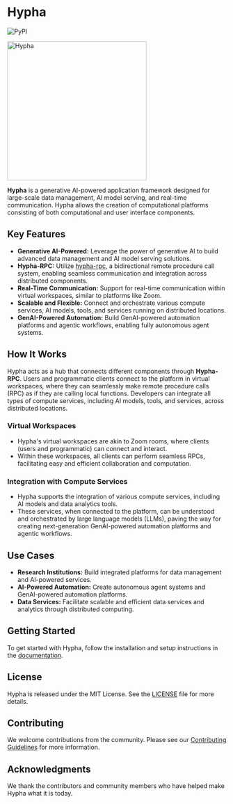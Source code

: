 # Hypha

![PyPI](https://img.shields.io/pypi/v/hypha.svg?style=popout)

<img src="./docs/img/hypha-logo-black.svg" width="320" alt="Hypha">

**Hypha** is a generative AI-powered application framework designed for large-scale data management, AI model serving, and real-time communication. Hypha allows the creation of computational platforms consisting of both computational and user interface components.

## Key Features

- **Generative AI-Powered:** Leverage the power of generative AI to build advanced data management and AI model serving solutions.
- **Hypha-RPC:** Utilize [hypha-rpc](https://github.com/oeway/hypha-rpc), a bidirectional remote procedure call system, enabling seamless communication and integration across distributed components.
- **Real-Time Communication:** Support for real-time communication within virtual workspaces, similar to platforms like Zoom.
- **Scalable and Flexible:** Connect and orchestrate various compute services, AI models, tools, and services running on distributed locations.
- **GenAI-Powered Automation:** Build GenAI-powered automation platforms and agentic workflows, enabling fully autonomous agent systems.

## How It Works

Hypha acts as a hub that connects different components through **Hypha-RPC**. Users and programmatic clients connect to the platform in virtual workspaces, where they can seamlessly make remote procedure calls (RPC) as if they are calling local functions. Developers can integrate all types of compute services, including AI models, tools, and services, across distributed locations.

### Virtual Workspaces

- Hypha's virtual workspaces are akin to Zoom rooms, where clients (users and programmatic) can connect and interact.
- Within these workspaces, all clients can perform seamless RPCs, facilitating easy and efficient collaboration and computation.

### Integration with Compute Services

- Hypha supports the integration of various compute services, including AI models and data analytics tools.
- These services, when connected to the platform, can be understood and orchestrated by large language models (LLMs), paving the way for creating next-generation GenAI-powered automation platforms and agentic workflows.

## Use Cases

- **Research Institutions:** Build integrated platforms for data management and AI-powered services.
- **AI-Powered Automation:** Create autonomous agent systems and GenAI-powered automation platforms.
- **Data Services:** Facilitate scalable and efficient data services and analytics through distributed computing.

## Getting Started

To get started with Hypha, follow the installation and setup instructions in the [documentation](https://docs.amun.ai).

## License

Hypha is released under the MIT License. See the [LICENSE](./LICENSE) file for more details.

## Contributing

We welcome contributions from the community. Please see our [Contributing Guidelines](./CONTRIBUTING.md) for more information.

## Acknowledgments

We thank the contributors and community members who have helped make Hypha what it is today.
